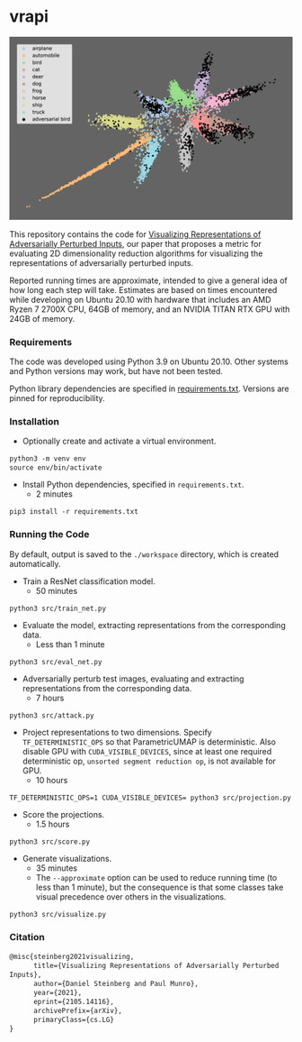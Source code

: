 # vrapi

<img src="example.png?raw=true" width="540"/>

This repository contains the code for [Visualizing Representations of Adversarially Perturbed
Inputs](https://arxiv.org/abs/2105.14116), our paper that proposes a metric for evaluating 2D
dimensionality reduction algorithms for visualizing the representations of adversarially perturbed
inputs.

Reported running times are approximate, intended to give a general idea of how long each step will
take. Estimates are based on times encountered while developing on Ubuntu 20.10 with hardware that
includes an AMD Ryzen 7 2700X CPU, 64GB of memory, and an NVIDIA TITAN RTX GPU with 24GB of memory.

### Requirements

The code was developed using Python 3.9 on Ubuntu 20.10. Other systems and Python versions may work,
but have not been tested.

Python library dependencies are specified in [requirements.txt](requirements.txt). Versions are
pinned for reproducibility.

### Installation

- Optionally create and activate a virtual environment.

```shell
python3 -m venv env
source env/bin/activate
```

- Install Python dependencies, specified in `requirements.txt`.
  * 2 minutes

```shell
pip3 install -r requirements.txt
```

### Running the Code

By default, output is saved to the `./workspace` directory, which is created automatically.

- Train a ResNet classification model.
  * 50 minutes

```shell
python3 src/train_net.py
```

- Evaluate the model, extracting representations from the corresponding data.
  * Less than 1 minute

```shell
python3 src/eval_net.py
```

- Adversarially perturb test images, evaluating and extracting representations from the
  corresponding data.
  * 7 hours

```shell
python3 src/attack.py
```

- Project representations to two dimensions. Specify `TF_DETERMINISTIC_OPS` so that ParametricUMAP
  is deterministic. Also disable GPU with `CUDA_VISIBLE_DEVICES`, since at least one required
  deterministic op, `unsorted segment reduction op`, is not available for GPU.
  * 10 hours

```shell
TF_DETERMINISTIC_OPS=1 CUDA_VISIBLE_DEVICES= python3 src/projection.py
```

- Score the projections.
  * 1.5 hours

```shell
python3 src/score.py
```

- Generate visualizations.
  * 35 minutes
  * The `--approximate` option can be used to reduce running time (to less than 1 minute), but the
    consequence is that some classes take visual precedence over others in the visualizations.

```shell
python3 src/visualize.py
```

### Citation

```
@misc{steinberg2021visualizing,
      title={Visualizing Representations of Adversarially Perturbed Inputs},
      author={Daniel Steinberg and Paul Munro},
      year={2021},
      eprint={2105.14116},
      archivePrefix={arXiv},
      primaryClass={cs.LG}
}
```
